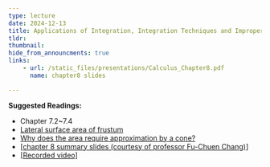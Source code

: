 ```yaml
---
type: lecture
date: 2024-12-13
title: Applications of Integration, Integration Techniques and Improper Integrals
tldr: 
thumbnail: 
hide_from_announcments: true
links: 
    - url: /static_files/presentations/Calculus_Chapter8.pdf
      name: chapter8 slides

---
```

**Suggested Readings:**
- Chapter 7.2~7.4
- [Lateral surface area of frustum](https://mathalino.com/reviewer/derivation-of-formulas/derivation-of-formula-for-lateral-area-of-a-right-circular-cone)
- [Why does the area require approximation by a cone?](https://math.stackexchange.com/questions/1232023/why-is-area-of-a-surface-of-revolution-integral-2-pi-yds-not-dx)
- [[chapter 8 summary slides (courtesy of professor Fu-Chuen Chang)]](/nsysu-calculus1-2024/static_files/presentations/Chap08_Summary.pdf)
- [[Recorded video]](https://youtube.com/playlist?list=PLHNZtBNWQ-86Fk6_KliNkaR6xY4Mey0A3&si=2e21NpWgsz3ATIAU)
